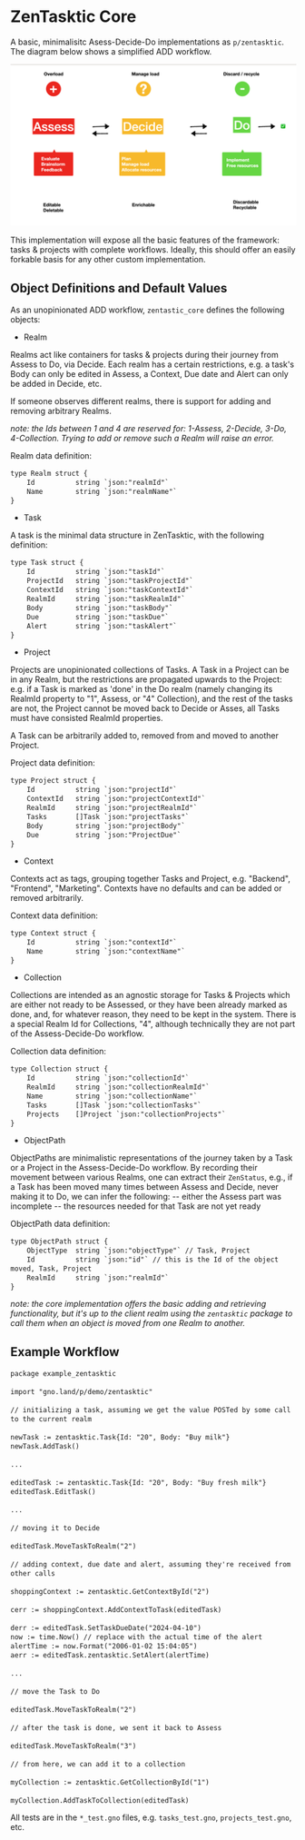 # ZenTasktic Core

A basic, minimalisitc Asess-Decide-Do implementations as `p/zentasktic`. The diagram below shows a simplified ADD workflow.

![ZenTasktic](ZenTasktic-framework.png)

This implementation will expose all the basic features of the framework: tasks & projects with complete workflows. Ideally, this should offer an easily forkable basis for any other custom implementation.

## Object Definitions and Default Values

As an unopinionated ADD workflow, `zentastic_core` defines the following objects:

- Realm

Realms act like containers for tasks & projects during their journey from Assess to Do, via Decide. Each realm has a certain restrictions, e.g. a task's Body can only be edited in Assess, a Context, Due date and Alert can only be added in Decide, etc.

If someone observes different realms, there is support for adding and removing arbitrary Realms.

_note: the Ids between 1 and 4 are reserved for: 1-Assess, 2-Decide, 3-Do, 4-Collection. Trying to add or remove such a Realm will raise an error._


Realm data definition:

```
type Realm struct {
	Id 			string `json:"realmId"`
	Name 		string `json:"realmName"`
}
```

- Task

A task is the minimal data structure in ZenTasktic, with the following definition:

```
type Task struct {
	Id 			string `json:"taskId"`
	ProjectId 	string `json:"taskProjectId"`
	ContextId	string `json:"taskContextId"`
	RealmId 	string `json:"taskRealmId"`
	Body 		string `json:"taskBody"`
	Due			string `json:"taskDue"`
	Alert		string `json:"taskAlert"`
}
```

- Project

Projects are unopinionated collections of Tasks. A Task in a Project can be in any Realm, but the restrictions are propagated upwards to the Project: e.g. if a Task is marked as 'done' in the Do realm (namely changing its RealmId property to "1", Assess, or "4" Collection), and the rest of the tasks are not, the Project cannot be moved back to Decide or Asses, all Tasks must have consisted RealmId properties.

A Task can be arbitrarily added to, removed from and moved to another Project.

Project data definition:


```
type Project struct {
	Id 			string `json:"projectId"`
	ContextId	string `json:"projectContextId"`
	RealmId 	string `json:"projectRealmId"`
	Tasks		[]Task `json:"projectTasks"`
	Body 		string `json:"projectBody"`
	Due			string `json:"ProjectDue"`
}
```


- Context

Contexts act as tags, grouping together Tasks and Project, e.g. "Backend", "Frontend", "Marketing". Contexts have no defaults and can be added or removed arbitrarily.

Context data definition:

```
type Context struct {
	Id 			string `json:"contextId"`
	Name 		string `json:"contextName"`
}
```

- Collection

Collections are intended as an agnostic storage for Tasks & Projects which are either not ready to be Assessed, or they have been already marked as done, and, for whatever reason, they need to be kept in the system. There is a special Realm Id for Collections, "4", although technically they are not part of the Assess-Decide-Do workflow.

Collection data definition:

```
type Collection struct {
	Id 			string `json:"collectionId"`
	RealmId 	string `json:"collectionRealmId"`
	Name 		string `json:"collectionName"`
	Tasks		[]Task `json:"collectionTasks"`
	Projects	[]Project `json:"collectionProjects"`
}
```

- ObjectPath

ObjectPaths are minimalistic representations of the journey taken by a Task or a Project in the Assess-Decide-Do workflow. By recording their movement between various Realms, one can extract their `ZenStatus`, e.g., if a Task has been moved many times between Assess and Decide, never making it to Do, we can infer the following:
-- either the Assess part was incomplete
-- the resources needed for that Task are not yet ready

ObjectPath data definition:

```
type ObjectPath struct {
	ObjectType	string `json:"objectType"` // Task, Project
	Id 			string `json:"id"` // this is the Id of the object moved, Task, Project
	RealmId 	string `json:"realmId"`
}
```

_note: the core implementation offers the basic adding and retrieving functionality, but it's up to the client realm using the `zentasktic` package to call them when an object is moved from one Realm to another._

## Example Workflow

```
package example_zentasktic

import "gno.land/p/demo/zentasktic"

// initializing a task, assuming we get the value POSTed by some call to the current realm

newTask := zentasktic.Task{Id: "20", Body: "Buy milk"}
newTask.AddTask()

...

editedTask := zentasktic.Task{Id: "20", Body: "Buy fresh milk"}
editedTask.EditTask()

...

// moving it to Decide

editedTask.MoveTaskToRealm("2")

// adding context, due date and alert, assuming they're received from other calls

shoppingContext := zentasktic.GetContextById("2")

cerr := shoppingContext.AddContextToTask(editedTask)

derr := editedTask.SetTaskDueDate("2024-04-10")
now := time.Now() // replace with the actual time of the alert
alertTime := now.Format("2006-01-02 15:04:05")
aerr := editedTask.zentasktic.SetAlert(alertTime)

...

// move the Task to Do

editedTask.MoveTaskToRealm("2")

// after the task is done, we sent it back to Assess

editedTask.MoveTaskToRealm("3")

// from here, we can add it to a collection

myCollection := zentasktic.GetCollectionById("1")

myCollection.AddTaskToCollection(editedTask)

```

All tests are in the `*_test.gno` files, e.g. `tasks_test.gno`, `projects_test.gno`, etc.